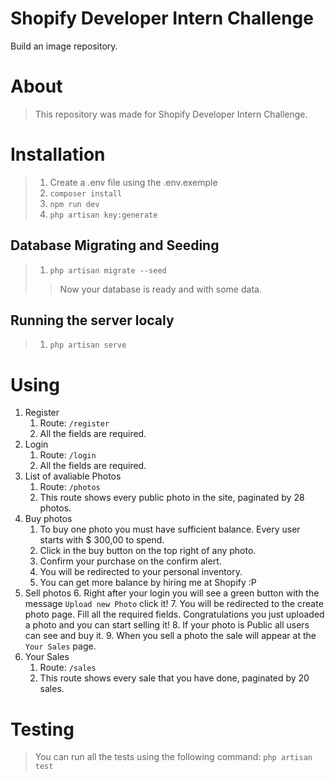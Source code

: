 # Shopify Developer Intern Challenge
Build an image repository.
# About
> This repository was made for Shopify Developer Intern Challenge.
# Installation
> 1. Create a .env file using the .env.exemple
> 2. `composer install`
> 3. `npm run dev`
> 4. `php artisan key:generate`
## Database Migrating and Seeding 
> 1. `php artisan migrate --seed`
>> Now your database is ready and with some data.
## Running the server localy
> 1. `php artisan serve`
# Using
1. Register
    1. Route: `/register`
    2. All the fields are required.
2. Login
    1. Route: `/login`
    2. All the fields are required.
3. List of avaliable Photos
    1. Route: `/photos`
    2. This route shows every public photo in the site, paginated by 28 photos.
4. Buy photos
    1. To buy one photo you must have sufficient balance. Every user starts with $ 300,00 to spend.
    2. Click in the buy button on the top right of any photo.
    3. Confirm your purchase on the confirm alert.
    4. You will be redirected to your personal inventory.
    5. You can get more balance by hiring me at Shopify :P
5. Sell photos
    6. Right after your login you will see a green button with the message `Upload new Photo` click it!
    7. You will be redirected to the create photo page. Fill all the required fields. Congratulations you just uploaded a photo and you can start selling it!
    8. If your photo is Public all users can see and buy it.
    9. When you sell a photo the sale will appear at the `Your Sales` page.
6. Your Sales
    1. Route: `/sales`
    2. This route shows every sale that you have done, paginated by 20 sales.
# Testing
> You can run all the tests using the following command: `php artisan test`
